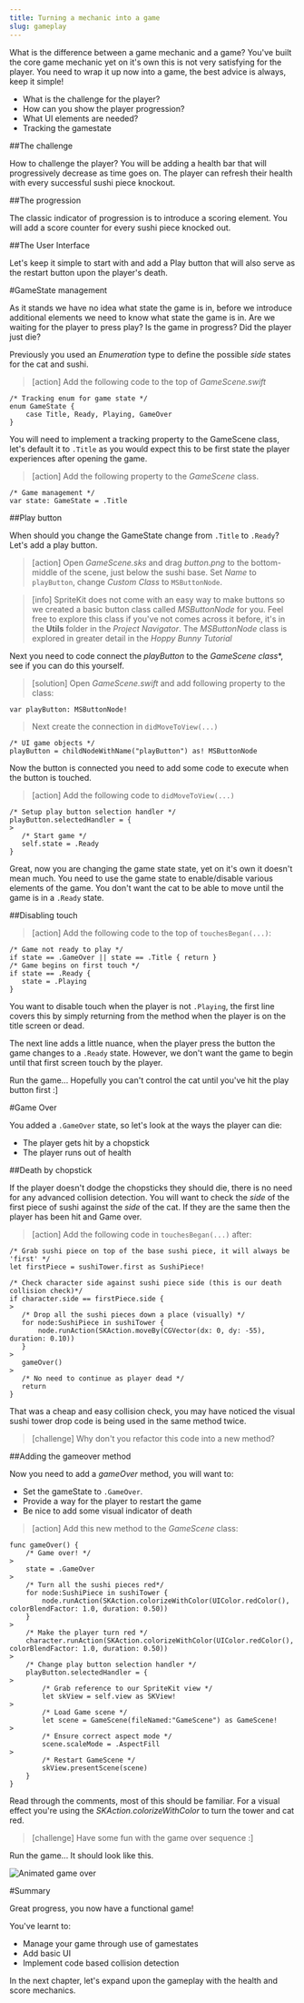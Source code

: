 ```yaml
---
title: Turning a mechanic into a game
slug: gameplay
---
```


What is the difference between a game mechanic and a game? You've built the core game mechanic yet on it's own this is not very satisfying for the player.  You need to wrap it up now into a game, the best advice is always, keep it simple!

- What is the challenge for the player?
- How can you show the player progression?
- What UI elements are needed?
- Tracking the gamestate

##The challenge

How to challenge the player? You will be adding a health bar that will progressively decrease as time goes on.  The player can refresh their health with every successful sushi piece knockout.

##The progression

The classic indicator of progression is to introduce a scoring element.  You will add a score counter for every sushi piece knocked out.

##The User Interface

Let's keep it simple to start with and add a Play button that will also serve as the restart button upon the player's death.

#GameState management

As it stands we have no idea what state the game is in, before we introduce additional elements we need to know what state the game is in.  Are we waiting for the player to press play? Is the game in progress? Did the player just die?

Previously you used an *Enumeration* type to define the possible *side* states for the cat and sushi.

> [action]
> Add the following code to the top of *GameScene.swift*
>
```
/* Tracking enum for game state */
enum GameState {
    case Title, Ready, Playing, GameOver
}
```
>

You will need to implement a tracking property to the GameScene class, let's default it to `.Title` as you would expect
this to be first state the player experiences after opening the game.

> [action]
> Add the following property to the *GameScene* class.
>
```
/* Game management */
var state: GameState = .Title
```
>

##Play button

When should you change the GameState change from `.Title` to `.Ready`? Let's add a play button.

> [action]
> Open *GameScene.sks* and drag *button.png* to the bottom-middle of the scene, just below the sushi base.
> Set *Name* to `playButton`, change *Custom Class* to `MSButtonNode`.

<!-- -->

> [info]
> SpriteKit does not come with an easy way to make buttons so we created a basic button class called *MSButtonNode* for you.
> Feel free to explore this class if you've not comes across it before, it's in the **Utils** folder in the *Project Navigator*.  The *MSButtonNode* class is explored in greater detail in the *Hoppy Bunny Tutorial*
>

Next you need to code connect the *playButton* to the **GameScene* class**, see if you can do this yourself.

> [solution]
> Open *GameScene.swift* and add following property to the class:
>
```
var playButton: MSButtonNode!
```
>
> Next create the connection in `didMoveToView(...)`
>
```
/* UI game objects */
playButton = childNodeWithName("playButton") as! MSButtonNode
```
>

Now the button is connected you need to add some code to execute when the button is touched.

> [action]
> Add the following code to `didMoveToView(...)`
>
```
/* Setup play button selection handler */
playButton.selectedHandler = {
>
   /* Start game */
   self.state = .Ready
}
```
>

Great, now you are changing the game state state, yet on it's own it doesn't mean much.  You need to use the game state to enable/disable various elements of the game.  You don't want the cat to be able to move until the game is in a `.Ready` state.

##Disabling touch

> [action]
> Add the following code to the top of `touchesBegan(...)`:
>
```
/* Game not ready to play */
if state == .GameOver || state == .Title { return }
/* Game begins on first touch */
if state == .Ready {
   state = .Playing
}
```
>

You want to disable touch when the player is not `.Playing`, the first line covers this by simply returning from the method when the player is on the title screen or dead.

The next line adds a little nuance, when the player press the button the game changes to a `.Ready` state.  However, we don't want the game to begin until that first screen touch by the player.

Run the game... Hopefully you can't control the cat until you've hit the play button first :]

#Game Over

You added a `.GameOver` state, so let's look at the ways the player can die:

- The player gets hit by a chopstick
- The player runs out of health

##Death by chopstick

If the player doesn't dodge the chopsticks they should die, there is no need for any advanced collision detection.  You will want to check the *side* of the first piece of sushi against the *side* of the cat.  If they are the same then the player has been hit and Game over.

> [action]
> Add the following code in `touchesBegan(...)` after:
>
```
/* Grab sushi piece on top of the base sushi piece, it will always be 'first' */
let firstPiece = sushiTower.first as SushiPiece!
```
>
```
/* Check character side against sushi piece side (this is our death collision check)*/
if character.side == firstPiece.side {
>
   /* Drop all the sushi pieces down a place (visually) */
   for node:SushiPiece in sushiTower {
       node.runAction(SKAction.moveBy(CGVector(dx: 0, dy: -55), duration: 0.10))
   }
>
   gameOver()
>
   /* No need to continue as player dead */
   return
}
```
>

That was a cheap and easy collision check, you may have noticed the visual sushi tower drop code is being used in the same method twice.

> [challenge]
> Why don't you refactor this code into a new method?

##Adding the gameover method

Now you need to add a *gameOver* method, you will want to:

- Set the gameState to `.GameOver`.
- Provide a way for the player to restart the game
- Be nice to add some visual indicator of death

> [action]
> Add this new method to the *GameScene* class:
>
```
func gameOver() {
    /* Game over! */
>  
    state = .GameOver
>    
    /* Turn all the sushi pieces red*/
    for node:SushiPiece in sushiTower {
        node.runAction(SKAction.colorizeWithColor(UIColor.redColor(), colorBlendFactor: 1.0, duration: 0.50))
    }
>    
    /* Make the player turn red */
    character.runAction(SKAction.colorizeWithColor(UIColor.redColor(), colorBlendFactor: 1.0, duration: 0.50))
>    
    /* Change play button selection handler */
    playButton.selectedHandler = {
>        
        /* Grab reference to our SpriteKit view */
        let skView = self.view as SKView!
>        
        /* Load Game scene */
        let scene = GameScene(fileNamed:"GameScene") as GameScene!
>        
        /* Ensure correct aspect mode */
        scene.scaleMode = .AspectFill
>        
        /* Restart GameScene */
        skView.presentScene(scene)
    }
}
```
>

Read through the comments, most of this should be familiar. For a visual effect you're using the *SKAction.colorizeWithColor* to turn
the tower and cat red.

> [challenge]
> Have some fun with the game over sequence :]

Run the game... It should look like this.

![Animated game over](../Tutorial-Images/animated_cat_death.gif)

#Summary

Great progress, you now have a functional game!

You've learnt to:

- Manage your game through use of gamestates
- Add basic UI
- Implement code based collision detection

In the next chapter, let's expand upon the gameplay with the health and score mechanics.

